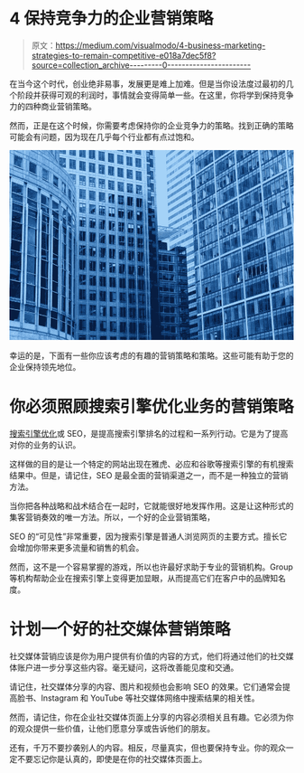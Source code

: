 # 4 保持竞争力的企业营销策略

> 原文：<https://medium.com/visualmodo/4-business-marketing-strategies-to-remain-competitive-e018a7dec5f8?source=collection_archive---------0----------------------->

在当今这个时代，创业绝非易事，发展更是难上加难。但是当你设法度过最初的几个阶段并获得可观的利润时，事情就会变得简单一些。在这里，你将学到保持竞争力的四种商业营销策略。

然而，正是在这个时候，你需要考虑保持你的企业竞争力的策略。找到正确的策略可能会有问题，因为现在几乎每个行业都有点过饱和。

![](img/65ef44c51eb5eae82aab4149bfe88423.png)

幸运的是，下面有一些你应该考虑的有趣的营销策略和策略。这些可能有助于您的企业保持领先地位。

# 你必须照顾搜索引擎优化业务的营销策略

[搜索引擎优化](https://visualmodo.com/7-on-page-seo-necessities-in-2021/)或 SEO，是提高搜索引擎排名的过程和一系列行动。它是为了提高对你的业务的认识。

这样做的目的是让一个特定的网站出现在雅虎、必应和谷歌等搜索引擎的有机搜索结果中。但是，请记住，SEO 是最全面的营销渠道之一，而不是一种独立的营销方法。

当你把各种战略和战术结合在一起时，它就能很好地发挥作用。这是让这种形式的集客营销奏效的唯一方法。所以，一个好的企业营销策略，

SEO 的“可见性”非常重要，因为搜索引擎是普通人浏览网页的主要方式。擅长它会增加你带来更多流量和销售的机会。

然而，这不是一个容易掌握的游戏，所以也许最好求助于专业的营销机构。Group 等机构帮助企业在搜索引擎上变得更加显眼，从而提高它们在客户中的品牌知名度。

# 计划一个好的社交媒体营销策略

社交媒体营销应该是你为用户提供有价值的内容的方式，他们将通过他们的社交媒体账户进一步分享这些内容。毫无疑问，这将改善能见度和交通。

请记住，社交媒体分享的内容、图片和视频也会影响 SEO 的效果。它们通常会提高脸书、Instagram 和 YouTube 等社交媒体网络中搜索结果的相关性。

然而，请记住，你在企业社交媒体页面上分享的内容必须相关且有趣。它必须为你的观众提供一些价值，让他们愿意分享或告诉他们的朋友。

还有，千万不要抄袭别人的内容。相反，尽量真实，但也要保持专业。你的观众一定不要忘记你是认真的，即使是在你的社交媒体页面上。